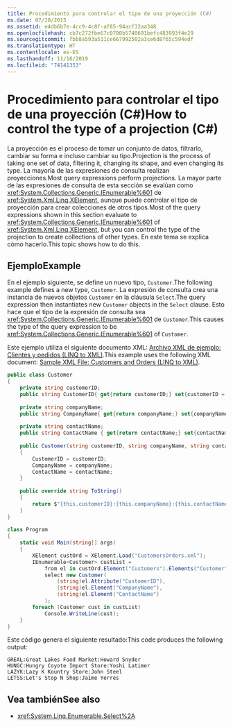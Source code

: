 ```yaml
---
title: Procedimiento para controlar el tipo de una proyección (C#)
ms.date: 07/20/2015
ms.assetid: e4db6b7e-4cc9-4c8f-af85-94acf32aa348
ms.openlocfilehash: cb7c272fbe67c0700b5740691befc483993f4e29
ms.sourcegitcommit: fbb8a593a511ce667992502a3ce6d8f65c594edf
ms.translationtype: HT
ms.contentlocale: es-ES
ms.lasthandoff: 11/16/2019
ms.locfileid: "74141353"
---
```

# <a name="how-to-control-the-type-of-a-projection-c"></a><span data-ttu-id="60a79-102">Procedimiento para controlar el tipo de una proyección (C#)</span><span class="sxs-lookup"><span data-stu-id="60a79-102">How to control the type of a projection (C#)</span></span>
<span data-ttu-id="60a79-103">La proyección es el proceso de tomar un conjunto de datos, filtrarlo, cambiar su forma e incluso cambiar su tipo.</span><span class="sxs-lookup"><span data-stu-id="60a79-103">Projection is the process of taking one set of data, filtering it, changing its shape, and even changing its type.</span></span> <span data-ttu-id="60a79-104">La mayoría de las expresiones de consulta realizan proyecciones.</span><span class="sxs-lookup"><span data-stu-id="60a79-104">Most query expressions perform projections.</span></span> <span data-ttu-id="60a79-105">La mayor parte de las expresiones de consulta de esta sección se evalúan como <xref:System.Collections.Generic.IEnumerable%601> de <xref:System.Xml.Linq.XElement>, aunque puede controlar el tipo de proyección para crear colecciones de otros tipos.</span><span class="sxs-lookup"><span data-stu-id="60a79-105">Most of the query expressions shown in this section evaluate to <xref:System.Collections.Generic.IEnumerable%601> of <xref:System.Xml.Linq.XElement>, but you can control the type of the projection to create collections of other types.</span></span> <span data-ttu-id="60a79-106">En este tema se explica cómo hacerlo.</span><span class="sxs-lookup"><span data-stu-id="60a79-106">This topic shows how to do this.</span></span>  
  
## <a name="example"></a><span data-ttu-id="60a79-107">Ejemplo</span><span class="sxs-lookup"><span data-stu-id="60a79-107">Example</span></span>  
 <span data-ttu-id="60a79-108">En el ejemplo siguiente, se define un nuevo tipo, `Customer`.</span><span class="sxs-lookup"><span data-stu-id="60a79-108">The following example defines a new type, `Customer`.</span></span> <span data-ttu-id="60a79-109">La expresión de consulta crea una instancia de nuevos objetos `Customer` en la cláusula `Select`.</span><span class="sxs-lookup"><span data-stu-id="60a79-109">The query expression then instantiates new `Customer` objects in the `Select` clause.</span></span> <span data-ttu-id="60a79-110">Esto hace que el tipo de la expresión de consulta sea <xref:System.Collections.Generic.IEnumerable%601> de `Customer`.</span><span class="sxs-lookup"><span data-stu-id="60a79-110">This causes the type of the query expression to be <xref:System.Collections.Generic.IEnumerable%601> of `Customer`.</span></span>  
  
 <span data-ttu-id="60a79-111">Este ejemplo utiliza el siguiente documento XML: [Archivo XML de ejemplo: Clientes y pedidos (LINQ to XML)](./sample-xml-file-customers-and-orders-linq-to-xml-2.md).</span><span class="sxs-lookup"><span data-stu-id="60a79-111">This example uses the following XML document: [Sample XML File: Customers and Orders (LINQ to XML)](./sample-xml-file-customers-and-orders-linq-to-xml-2.md).</span></span>  
  
```csharp  
public class Customer  
{  
    private string customerID;  
    public string CustomerID{ get{return customerID;} set{customerID = value;}}  
  
    private string companyName;  
    public string CompanyName{ get{return companyName;} set{companyName = value;}}  
  
    private string contactName;  
    public string ContactName { get{return contactName;} set{contactName = value;}}  
  
    public Customer(string customerID, string companyName, string contactName)  
    {  
        CustomerID = customerID;  
        CompanyName = companyName;  
        ContactName = contactName;  
    }  
  
    public override string ToString()  
    {  
        return $"{this.customerID}:{this.companyName}:{this.contactName}";
    }  
}  
  
class Program  
{  
    static void Main(string[] args)  
    {  
        XElement custOrd = XElement.Load("CustomersOrders.xml");  
        IEnumerable<Customer> custList =  
            from el in custOrd.Element("Customers").Elements("Customer")  
            select new Customer(  
                (string)el.Attribute("CustomerID"),  
                (string)el.Element("CompanyName"),  
                (string)el.Element("ContactName")  
            );  
        foreach (Customer cust in custList)  
            Console.WriteLine(cust);  
    }  
}  
```  
  
 <span data-ttu-id="60a79-112">Este código genera el siguiente resultado:</span><span class="sxs-lookup"><span data-stu-id="60a79-112">This code produces the following output:</span></span>  
  
```output  
GREAL:Great Lakes Food Market:Howard Snyder  
HUNGC:Hungry Coyote Import Store:Yoshi Latimer  
LAZYK:Lazy K Kountry Store:John Steel  
LETSS:Let's Stop N Shop:Jaime Yorres  
```  
  
## <a name="see-also"></a><span data-ttu-id="60a79-113">Vea también</span><span class="sxs-lookup"><span data-stu-id="60a79-113">See also</span></span>

- <xref:System.Linq.Enumerable.Select%2A>
